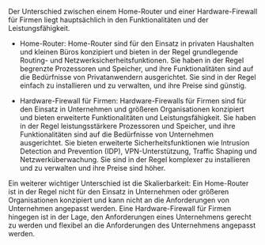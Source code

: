 Der Unterschied zwischen einem Home-Router und einer Hardware-Firewall für Firmen liegt hauptsächlich in den Funktionalitäten und der Leistungsfähigkeit.

-   Home-Router: Home-Router sind für den Einsatz in privaten Haushalten und kleinen Büros konzipiert und bieten in der Regel grundlegende Routing- und Netzwerksicherheitsfunktionen. Sie haben in der Regel begrenzte Prozessoren und Speicher, und ihre Funktionalitäten sind auf die Bedürfnisse von Privatanwendern ausgerichtet. Sie sind in der Regel einfach zu installieren und zu verwalten, und ihre Preise sind günstig.
    
-   Hardware-Firewall für Firmen: Hardware-Firewalls für Firmen sind für den Einsatz in Unternehmen und größeren Organisationen konzipiert und bieten erweiterte Funktionalitäten und Leistungsfähigkeit. Sie haben in der Regel leistungsstärkere Prozessoren und Speicher, und ihre Funktionalitäten sind auf die Bedürfnisse von Unternehmen ausgerichtet. Sie bieten erweiterte Sicherheitsfunktionen wie Intrusion Detection and Prevention (IDP), VPN-Unterstützung, Traffic Shaping und Netzwerküberwachung. Sie sind in der Regel komplexer zu installieren und zu verwalten und ihre Preise sind höher.
    

Ein weiterer wichtiger Unterschied ist die Skalierbarkeit: Ein Home-Router ist in der Regel nicht für den Einsatz in Unternehmen oder größeren Organisationen konzipiert und kann nicht an die Anforderungen von Unternehmen angepasst werden. Eine Hardware-Firewall für Firmen hingegen ist in der Lage, den Anforderungen eines Unternehmens gerecht zu werden und flexibel an die Anforderungen des Unternehmens angepasst werden.